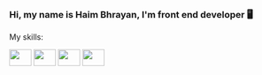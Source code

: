 ### Hi, my name is Haim Bhrayan, I'm front end developer 🖥️
<p>My skills:</p>
<div>        
            <img height='30' width='40' src="https://cdn.jsdelivr.net/gh/devicons/devicon/icons/javascript/javascript-original.svg" />
            <img height='30' width='40' src="https://cdn.jsdelivr.net/gh/devicons/devicon/icons/html5/html5-plain-wordmark.svg" />
            <img height='30' width='40'src="https://cdn.jsdelivr.net/gh/devicons/devicon/icons/css3/css3-plain-wordmark.svg" />
            <img height='30' width='40'src="https://cdn.jsdelivr.net/gh/devicons/devicon/icons/react/react-original-wordmark.svg" />
            
        
</div>
